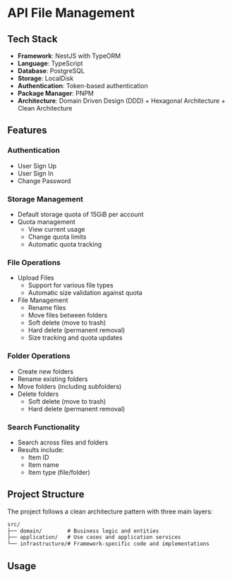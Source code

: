 # API File Management

## Tech Stack

- **Framework**: NestJS with TypeORM
- **Language**: TypeScript
- **Database**: PostgreSQL
- **Storage**: LocalDisk
- **Authentication**: Token-based authentication
- **Package Manager**: PNPM
- **Architecture**: Domain Driven Design (DDD) + Hexagonal Architecture + Clean Architecture

## Features

### Authentication

- User Sign Up
- User Sign In
- Change Password

### Storage Management

- Default storage quota of 15GiB per account
- Quota management
  - View current usage
  - Change quota limits
  - Automatic quota tracking

### File Operations

- Upload Files
  - Support for various file types
  - Automatic size validation against quota
- File Management
  - Rename files
  - Move files between folders
  - Soft delete (move to trash)
  - Hard delete (permanent removal)
  - Size tracking and quota updates

### Folder Operations

- Create new folders
- Rename existing folders
- Move folders (including subfolders)
- Delete folders
  - Soft delete (move to trash)
  - Hard delete (permanent removal)

### Search Functionality

- Search across files and folders
- Results include:
  - Item ID
  - Item name
  - Item type (file/folder)

## Project Structure

The project follows a clean architecture pattern with three main layers:

```txt
src/
├── domain/        # Business logic and entities
├── application/   # Use cases and application services
└── infrastructure/# Framework-specific code and implementations
```

## Usage
